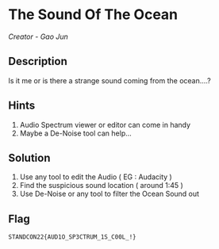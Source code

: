 # The Sound Of The Ocean

*Creator - Gao Jun*

## Description
Is it me or is there a strange sound coming from the ocean....?

## Hints
1. Audio Spectrum viewer or editor can come in handy
2. Maybe a De-Noise tool can help...


## Solution
1. Use any tool to edit the Audio ( EG : Audacity )
2. Find the suspicious sound location ( around 1:45 )
3. Use De-Noise or any tool to filter the Ocean Sound out

## Flag
`STANDCON22{AUD1O_SP3CTRUM_1S_C00L_!}`